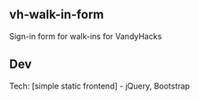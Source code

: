 vh-walk-in-form
---

Sign-in form for walk-ins for VandyHacks

Dev
---
Tech: [simple static frontend] - jQuery, Bootstrap
